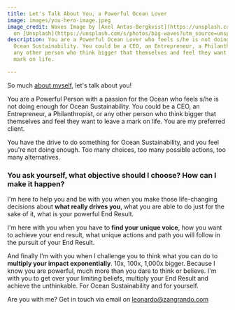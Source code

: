 ```yaml
---
title: Let's Talk About You, a Powerful Ocean Lover
image: images/you-hero-image.jpeg
image_credit: Waves Image by [Axel Antas-Bergkvist](https://unsplash.com/@aabergkvist?utm_source=unsplash&utm_medium=referral&utm_content=creditCopyText)
  on [Unsplash](https://unsplash.com/s/photos/big-waves?utm_source=unsplash&utm_medium=referral&utm_content=creditCopyText)
description: You are a Powerful Ocean Lover who feels s/he is not doing enough for
  Ocean Sustainability. You could be a CEO, an Entrepreneur, a Philanthropist, or
  any other person who think bigger that themselves and feel they want to leave a
  mark on life.

---
```

So much [about myself](/about), let's talk about you!

You are a Powerful Person with a passion for the Ocean who feels s/he is not doing enough for Ocean Sustainability. You could be a CEO, an Entrepreneur, a Philanthropist, or any other person who think bigger that themselves and feel they want to leave a mark on life. You are my preferred client.

You have the drive to do something for Ocean Sustainability, and you feel you're not doing enough. Too many choices, too many possible actions, too many alternatives.

### You ask yourself, what objective should I choose? How can I make it happen?

I'm here to help you and be with you when you make those life-changing decisions about **what really drives you**, what you are able to do just for the sake of it, what is your powerful End Result.

I'm here with you when you have to **find your unique voice**, how you want to achieve your end result, what unique actions and path you will follow in the pursuit of your End Result.

And finally I'm with you when I challenge you to think what you can do to **multiply your impact exponentially**. 10x, 100x, 1,000x bigger. Because I know you are powerful, much more than you dare to think or believe. I'm with you to get over your limiting beliefs, multiply your End Result and achieve the unthinkable. For Ocean Sustainability and for yourself.

Are you with me? Get in touch via email on [leonardo@zangrando.com](https://mail.google.com/mail/?view=cm&fs=1&tf=1&to=leonardo@zangrando.com)